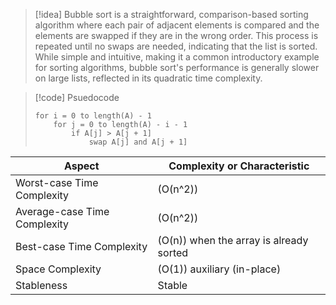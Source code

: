 > [!idea]
> Bubble sort is a straightforward, comparison-based sorting algorithm where each pair of adjacent elements is compared and the elements are swapped if they are in the wrong order. This process is repeated until no swaps are needed, indicating that the list is sorted. While simple and intuitive, making it a common introductory example for sorting algorithms, bubble sort's performance is generally slower on large lists, reflected in its quadratic time complexity.

> [!code] Psuedocode
> ```
> for i = 0 to length(A) - 1
>     for j = 0 to length(A) - i - 1
>         if A[j] > A[j + 1]
>             swap A[j] and A[j + 1]
> ```

| Aspect                           | Complexity or Characteristic       |
| -------------------------------- | ---------------------------------- |
| Worst-case Time Complexity   | \(O(n^2)\)                         |
| Average-case Time Complexity | \(O(n^2)\)                         |
| Best-case Time Complexity    | \(O(n)\) when the array is already sorted |
| Space Complexity             | \(O(1)\) auxiliary (in-place)      |
| Stableness                   | Stable                             |
